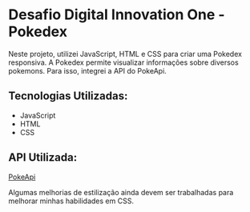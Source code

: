 # Desafio Digital Innovation One - Pokedex

Neste projeto, utilizei JavaScript, HTML e CSS para criar uma Pokedex responsiva. A Pokedex permite visualizar informações sobre diversos pokemons. Para isso, integrei a API do PokeApi.

## Tecnologias Utilizadas:

- JavaScript
- HTML
- CSS

## API Utilizada:

[PokeApi](https://pokeapi.co/)

Algumas melhorias de estilização ainda devem ser trabalhadas para melhorar minhas habilidades em CSS.